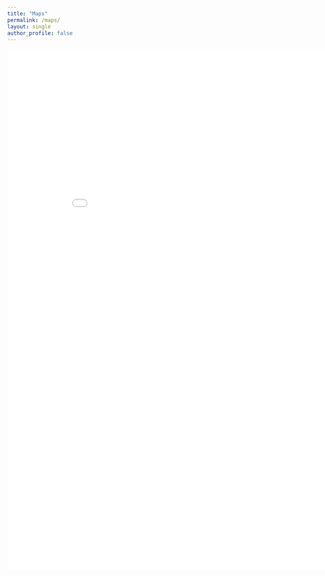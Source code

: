 ```yaml
---
title: "Maps"
permalink: /maps/
layout: single
author_profile: false
---
```


<iframe src= "maps\index.html" width="900" height="1200" style="border:0;" allowfullscreen="" loading="lazy" referrerpolicy="no-referrer-when-downgrade"></iframe>
